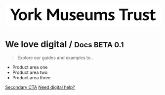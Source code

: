 <!-- _coverpage.md -->

![logo](_media/york_museums_trust.png)

# We love digital / <small>Docs BETA 0.1</small>

> Explore our guides and examples to..

- Product area one
- Product area two
- Product area three

[Secondary CTA](https://github.com/docsifyjs/docsify/)
[Need digital help?](support)